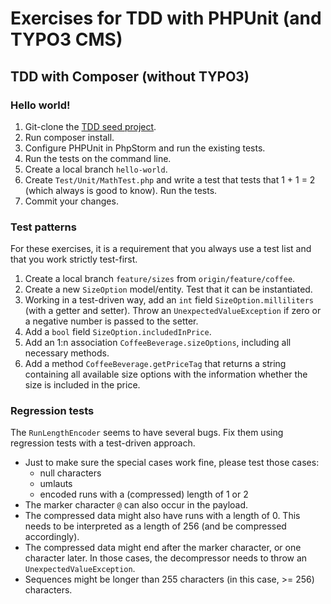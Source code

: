 # Exercises for TDD with PHPUnit (and TYPO3 CMS)

## TDD with Composer (without TYPO3)

### Hello world!

1. Git-clone the [TDD seed project](https://github.com/oliverklee/tdd-seed).
1. Run composer install.
1. Configure PHPUnit in PhpStorm and run the existing tests.
1. Run the tests on the command line.
1. Create a local branch `hello-world`.
1. Create `Test/Unit/MathTest.php` and write a test that tests that 1 + 1 = 2
   (which always is good to know). Run the tests.
1. Commit your changes.

### Test patterns

For these exercises, it is a requirement that you always use a test list and
that you work strictly test-first.

1. Create a local branch `feature/sizes` from `origin/feature/coffee`.
1. Create a new `SizeOption` model/entity. Test that it can be instantiated.
1. Working in a test-driven way, add an `int` field `SizeOption.milliliters`
   (with a getter and setter).
   Throw an `UnexpectedValueException` if zero or a negative number is passed
   to the setter.
1. Add a `bool` field `SizeOption.includedInPrice`.
1. Add an 1:n association `CoffeeBeverage.sizeOptions`, including all necessary
   methods.
1. Add a method `CoffeeBeverage.getPriceTag` that returns a string containing
   all available size options with the information whether the size is included
   in the price.

### Regression tests

The `RunLengthEncoder` seems to have several bugs. Fix them using regression
tests with a test-driven approach.

- Just to make sure the special cases work fine, please test those cases:
  - null characters
  - umlauts
  - encoded runs with a (compressed) length of 1 or 2
- The marker character `@` can also occur in the payload.
- The compressed data might also have runs with a length of 0. This needs to
  be interpreted as a length of 256 (and be compressed accordingly).
- The compressed data might end after the marker character, or one character
  later. In those cases, the decompressor needs to throw an
  `UnexpectedValueException`.
- Sequences might be longer than 255 characters (in this case, >= 256)
  characters.
